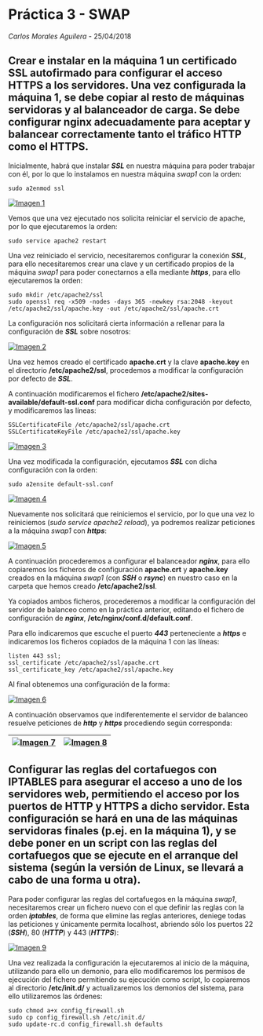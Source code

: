 # Práctica 3 - SWAP
*Carlos Morales Aguilera* - 25/04/2018

## Crear e instalar en la máquina 1 un certificado SSL autofirmado para configurar el acceso HTTPS a los servidores. Una vez configurada la máquina 1, se debe copiar al resto de máquinas servidoras y al balanceador de carga. Se debe configurar nginx adecuadamente para aceptar y balancear correctamente tanto el tráfico HTTP como el HTTPS.

Inicialmente, habrá que instalar ***SSL*** en nuestra máquina para poder trabajar con él, por  lo que lo instalamos en nuestra máquina *swap1* con la orden:

```
sudo a2enmod ssl
```

[![Imagen 1](https://github.com/Carlosma7/SWAP/blob/master/Practicas/Practica4/Imagenes/1.png?raw=true)](https://github.com/Carlosma7/SWAP/blob/master/Practicas/Practica4/Imagenes/1.png?raw=true)

Vemos que una vez ejecutado nos solicita reiniciar el servicio de apache, por lo que ejecutaremos la orden:

```
sudo service apache2 restart
```

Una vez reiniciado el servicio, necesitaremos configurar la conexión ***SSL***, para ello necesitaremos crear una clave y un certificado propios de la máquina *swap1* para poder conectarnos a ella mediante ***https***, para ello ejecutaremos la orden:

```
sudo mkdir /etc/apache2/ssl
sudo openssl req -x509 -nodes -days 365 -newkey rsa:2048 -keyout /etc/apache2/ssl/apache.key -out /etc/apache2/ssl/apache.crt
```

La configuración nos solicitará cierta información a rellenar para la configuración de ***SSL*** sobre nosotros:

[![Imagen 2](https://github.com/Carlosma7/SWAP/blob/master/Practicas/Practica4/Imagenes/2.png?raw=true)](https://github.com/Carlosma7/SWAP/blob/master/Practicas/Practica4/Imagenes/2.png?raw=true)

Una vez hemos creado el certificado **apache.crt** y la clave **apache.key** en el directorio **/etc/apache2/ssl**, procedemos a modificar la configuración por defecto de ***SSL***.

A continuación modificaremos el fichero **/etc/apache2/sites-available/default-ssl.conf** para modificar dicha configuración por defecto, y modificaremos las líneas:

```
SSLCertificateFile /etc/apache2/ssl/apache.crt
SSLCertificateKeyFile /etc/apache2/ssl/apache.key
```

[
![Imagen 3](https://github.com/Carlosma7/SWAP/blob/master/Practicas/Practica4/Imagenes/3.png?raw=true)](https://github.com/Carlosma7/SWAP/blob/master/Practicas/Practica4/Imagenes/3.png?raw=true)

Una vez modificada la configuración, ejecutamos ***SSL*** con dicha configuración con la orden:

```
sudo a2ensite default-ssl.conf
```

[
![Imagen 4](https://github.com/Carlosma7/SWAP/blob/master/Practicas/Practica4/Imagenes/4.png?raw=true)](https://github.com/Carlosma7/SWAP/blob/master/Practicas/Practica4/Imagenes/4.png?raw=true)

Nuevamente nos solicitará que reiniciemos el servicio, por lo que una vez lo reiniciemos (*sudo service apache2 reload*), ya podremos realizar peticiones a la máquina *swap1* con ***https***:

[
![Imagen 5](https://github.com/Carlosma7/SWAP/blob/master/Practicas/Practica4/Imagenes/5.png?raw=true)](https://github.com/Carlosma7/SWAP/blob/master/Practicas/Practica4/Imagenes/5.png?raw=true)

A continuación procederemos a configurar el balanceador ***nginx***, para ello copiaremos los ficheros de configuración **apache.crt** y **apache.key** creados en la máquina *swap1* (con ***SSH*** o ***rsync***) en nuestro caso en la carpeta que hemos creado **/etc/apache2/ssl**.

Ya copiados ambos ficheros, procederemos a modificar la configuración del servidor de balanceo como en la práctica anterior, editando el fichero de configuración de ***nginx***, **/etc/nginx/conf.d/default.conf**.

Para ello indicaremos que escuche el puerto ***443*** perteneciente a ***https*** e indicaremos los ficheros copiados de la máquina 1 con las líneas:

```
listen 443 ssl;
ssl_certificate /etc/apache2/ssl/apache.crt
ssl_certificate_key /etc/apache2/ssl/apache.key
```

Al final obtenemos una configuración de la forma:

[
![Imagen 6](https://github.com/Carlosma7/SWAP/blob/master/Practicas/Practica4/Imagenes/6.png?raw=true)](https://github.com/Carlosma7/SWAP/blob/master/Practicas/Practica4/Imagenes/6.png?raw=true)

A continuación observamos que indiferentemente el servidor de balanceo resuelve peticiones de ***http*** y ***https*** procediendo según corresponda:

| [![Imagen 7](https://github.com/Carlosma7/SWAP/blob/master/Practicas/Practica4/Imagenes/7.png?raw=true)](https://github.com/Carlosma7/SWAP/blob/master/Practicas/Practica4/Imagenes/7.png?raw=true)  | [![Imagen 8](https://github.com/Carlosma7/SWAP/blob/master/Practicas/Practica4/Imagenes/8.png?raw=true)](https://github.com/Carlosma7/SWAP/blob/master/Practicas/Practica4/Imagenes/8.png?raw=true) |
|:---:|:---:|

## Configurar las reglas del cortafuegos con IPTABLES para asegurar el acceso a uno de los servidores web, permitiendo el acceso por los puertos de HTTP y HTTPS a dicho servidor. Esta configuración se hará en una de las máquinas servidoras finales (p.ej. en la máquina 1), y se debe poner en un script con las reglas del cortafuegos que se ejecute en el arranque del sistema (según la versión de Linux, se llevará a cabo de una forma u otra).

Para poder configurar las reglas del cortafuegos en la máquina *swap1*, necesitaremos crear un fichero nuevo con el que definir las reglas con la orden ***iptables***, de forma que elimine las reglas anteriores, deniege todas las peticiones y únicamente permita localhost, abriendo sólo los puertos 22 (***SSH***), 80 (***HTTP***) y 443 (***HTTPS***):

[![Imagen 9](https://github.com/Carlosma7/SWAP/blob/master/Practicas/Practica4/Imagenes/9.png?raw=true)](https://github.com/Carlosma7/SWAP/blob/master/Practicas/Practica4/Imagenes/9.png?raw=true)

Una vez realizada la configuración la ejecutaremos al inicio de la máquina, utilizando para ello un demonio, para ello modificaremos los permisos de ejecución del fichero permitiendo su ejecución como script, lo copiaremos al directorio **/etc/init.d/** y actualizaremos los demonios del sistema, para ello utilizaremos las órdenes:

```
sudo chmod a+x config_firewall.sh
sudo cp config_firewall.sh /etc/init.d/
sudo update-rc.d config_firewall.sh defaults
```
